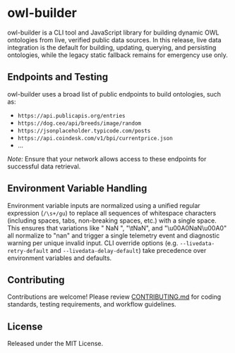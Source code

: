 # owl-builder

owl-builder is a CLI tool and JavaScript library for building dynamic OWL ontologies from live, verified public data sources. In this release, live data integration is the default for building, updating, querying, and persisting ontologies, while the legacy static fallback remains for emergency use only.

## Endpoints and Testing

owl-builder uses a broad list of public endpoints to build ontologies, such as:

- `https://api.publicapis.org/entries`
- `https://dog.ceo/api/breeds/image/random`
- `https://jsonplaceholder.typicode.com/posts`
- `https://api.coindesk.com/v1/bpi/currentprice.json`
- ...

_Note:_ Ensure that your network allows access to these endpoints for successful data retrieval.

## Environment Variable Handling

Environment variable inputs are normalized using a unified regular expression (`/\s+/gu`) to replace all sequences of whitespace characters (including spaces, tabs, non-breaking spaces, etc.) with a single space. This ensures that variations like " NaN ", "\tNaN", and "\u00A0NaN\u00A0" all normalize to "nan" and trigger a single telemetry event and diagnostic warning per unique invalid input. CLI override options (e.g. `--livedata-retry-default` and `--livedata-delay-default`) take precedence over environment variables and defaults.

## Contributing

Contributions are welcome! Please review [CONTRIBUTING.md](CONTRIBUTING.md) for coding standards, testing requirements, and workflow guidelines.

## License

Released under the MIT License.
